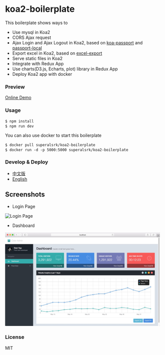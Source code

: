 koa2-boilerplate
====

This boilerplate shows ways to 

+ Use mysql in Koa2
+ CORS Ajax request
+ Ajax Login and Ajax Logout in Koa2, based on [koa-passport](https://github.com/rkusa/koa-passport) and [passport-local](https://github.com/jaredhanson/passport-local)
+ Export excel in Koa2, based on [excel-export](https://github.com/functionscope/Node-Excel-Export)
+ Serve static files in Koa2
+ Integrate with Redux App
+ Use charts(D3.js, Echarts, plot) library in Redux App
+ Deploy Koa2 app with docker

### Preview

[Online Demo](http://koa2-boilerplate.tarax.cn)

### Usage

```
$ npm install 
$ npm run dev
```

You can also use docker to start this boilerplate

```
$ docker pull superalsrk/koa2-boilerplate
$ docker run -d -p 5000:5000 superalsrk/koa2-boilerplate
```

### Develop & Deploy

+ [中文版](https://github.com/superalsrk/koa2-boilerplate/wiki/develop-and-deploy.md)
+ [English](https://github.com/superalsrk/koa2-boilerplate/wiki/develop-and-deploy-en.md)

## Screenshots

+ Login Page

![Login Page](./src/public/assets/img/screenshots/koa-2-login-osx.jpeg)

+ Dashboard

![Dashboard](./src/public/assets/img/screenshots/koa-2-dashboard.jpeg)

### License

MIT

